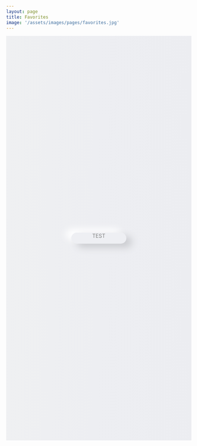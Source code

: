 ```yaml
---
layout: page
title: Favorites
image: '/assets/images/pages/favorites.jpg'
---
```


<style>
    .c-post__image { margin-bottom:0; }
    .neumorphism.n-flex {
        display: flex;
        justify-content: center;
        align-items: center;
        align-content: normal;
        justify-items: center;
        flex-flow: row wrap;
    }
    .neumorphism.n-bg {
        width: 100%;
        height: 800px;
        padding: 150px 0;
        background: rgb(239,240,242);
        background: linear-gradient(90deg, rgba(239,240,242,1) 0%, rgba(237,238,242,1) 49%, rgba(236,237,241,1) 100%);
    }
    .neumorphism.n-txt {
        width: 150px;
        height: 30px;
        text-align: center;
        font-size:14px;
        color:gray;
        cursor:pointer;
        margin: 0 auto;
        border-radius: 15px;
        background: #eeeff3;
        box-shadow: 15px 10px 20px #cacbcf, -15px -10px 20px #ffffff;
    }
</style>

<div class="neumorphism n-bg n-flex">
    <div class="neumorphism n-txt">
    TEST
    </div>
</div>